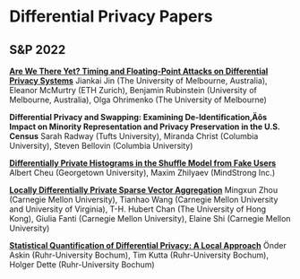 # Differential Privacy Papers

## S&P 2022
**[Are We There Yet? Timing and Floating-Point Attacks on Differential Privacy Systems](https://arxiv.org/abs/2112.05307)**
Jiankai Jin (The University of Melbourne, Australia), Eleanor McMurtry (ETH Zurich), Benjamin Rubinstein (University of Melbourne, Australia), Olga Ohrimenko (The University of Melbourne) 


**Differential Privacy and Swapping: Examining De-Identification‚Äôs Impact on Minority Representation and Privacy Preservation in the U.S. Census**
Sarah Radway (Tufts University), Miranda Christ (Columbia University), Steven Bellovin (Columbia University) 

**[Differentially Private Histograms in the Shuffle Model from Fake Users](https://arxiv.org/pdf/2104.02739.pdf)**
Albert Cheu (Georgetown University), Maxim Zhilyaev (MindStrong Inc.) 

**[Locally Differentially Private Sparse Vector Aggregation](https://arxiv.org/pdf/2112.03449.pdf)**
Mingxun Zhou (Carnegie Mellon University), Tianhao Wang (Carnegie Mellon University and University of Virginia), T-H. Hubert Chan (The University of Hong Kong), Giulia Fanti (Carnegie Mellon University), Elaine Shi (Carnegie Mellon University) 

**[Statistical Quantification of Differential Privacy: A Local Approach](https://arxiv.org/pdf/2108.09528.pdf)**
Önder Askin (Ruhr-University Bochum), Tim Kutta (Ruhr-University Bochum), Holger Dette (Ruhr-University Bochum) 